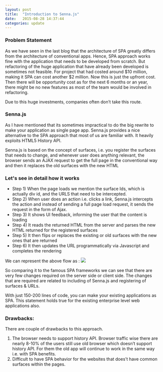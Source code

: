 ```yaml
---
layout: post
title:  "Introduction to Senna.js"
date:   2015-08-28 14:37:44
categories: update
---
```


### Problem Statement
As we have seen in the last blog that the architecture of SPA greatly differs from the architecture of conventional apps. Hence, SPA approach works fine with the application that needs to be developed from scratch. But refactoring of the huge application that have already been developed is sometimes not feasible. For project that had costed around $10 million, making it SPA can cost another $2 million. Now this is just the upfront cost. Then there will be opportunity cost as for the next 6 months or an year, there might be no new features  as most of the team would be involved in refactoring. 

Due to this huge investments, companies often don’t take this route. 
### Senna.js
As I have mentioned that its sometimes impractical to do the big rewrite to make your application as single page app. Senna.js provides a nice alternative to the SPA approach that most of us are familiar with. It heavily exploits HTML5 History API.

Senna.js is based on the concept of surfaces, i.e. you register the surfaces that needs to change, and whenever user does anything relevant, the browser sends an AJAX request to get the full page in the conventional way and then it replaces the old surfaces with the new HTML

### Let's see in detail how it works

* Step 1) When the page loads we mention the surface Ids, which is actually div id, and the URLS that need to be intercepted. 
* Step 2) When user does an action i.e. clicks a link, Senna.js intercepts the action and instead of sending a full page load request, it sends the request in the form of Ajax.
* Step 3) It shows UI feedback, informing the user that the content is loading
* Step 4) It reads the returned HTML from the server and parses the new HTML returned for the registered surfaces
* Step 5) It then flips or replaces the existing or old surfaces with the new ones that are returned 
* Step 6) It then updates the URL programmatically via Javascript and completes the rendering

We can represent the above flow as :
<img src="{{ site.baseurl }}/images/posts/2015/senna-js/senna.js.png" class="half-fit image">

So comparing it to the famous SPA frameworks we can see that there are very few changes required on the server side or client side. The changes that are required are related to including of Senna.js and registering of surfaces & URLs.

With just 150-200 lines of code, you can make your existing applications as SPA. This statement holds true for the existing enterprise level web applications also.

### Drawbacks:

There are couple of drawbacks to this approach.

1. The browser needs to support history API. Browser traffic wise there are nearly 8-10% of the users still use old browser which doesn’t support history API. For them the old app will continue to work in the same way i.e. with SPA benefits.
2. Difficult to have SPA behavior for the websites that does’t have common surfaces within  the pages.  
 
